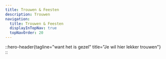```yaml
---
title: Trouwen & Feesten
description: Trouwen
navigation:
  title: Trouwen & Feesten
  displayInTopNav: true
  topNavOrder: 20
---
```


::hero-header{tagline="want het is gezel" title="Je wil hier lekker trouwen"}
::
